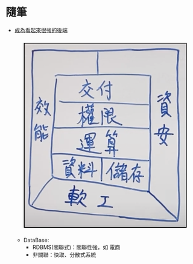 <style> 
.imgBox{
  display: flex; 
  flex-direction: column; 
  margin: 5%; 
  justify-content: center;
  border: 2px solid black;
}
</style>

<!--  style  -->

###### <!-- ref -->

[成為看起來很強的後端]: https://youtu.be/HMX4KSDtfpw?list=PLS5AiLcCHgNxd341NwuY9EOpVvY5Z8VOs

 <!-- ref -->

# 隨筆

- [成為看起來很強的後端]

  <div class="imgBox" >
    <img src="../src/image/BackEnd_Map.png" alt="BackEnd_Map.png" />
  </div>

  - DataBase:
    - RDBMS(關聯式)：關聯性強，如 電商
    - 非關聯：快取、分散式系統
